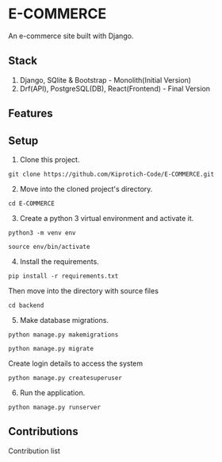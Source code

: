 # E-COMMERCE
An e-commerce site built with Django.

## Stack 

1. Django, SQlite & Bootstrap - Monolith(Initial Version)
2. Drf(API), PostgreSQL(DB), React(Frontend) - Final Version

## Features


## Setup
1. Clone this project.
```
git clone https://github.com/Kiprotich-Code/E-COMMERCE.git
```

2. Move into the cloned project's directory.
```
cd E-COMMERCE
```

3. Create a python 3 virtual environment and activate it.
```
python3 -m venv env
```
```
source env/bin/activate
```

4. Install the requirements.
```
pip install -r requirements.txt
```


Then move into the directory with source files
```
cd backend
```

5. Make database migrations.
```
python manage.py makemigrations
```
```
python manage.py migrate
```

Create login details to access the system
```
python manage.py createsuperuser
```

6. Run the application.
```
python manage.py runserver
```


## Contributions
Contribution list